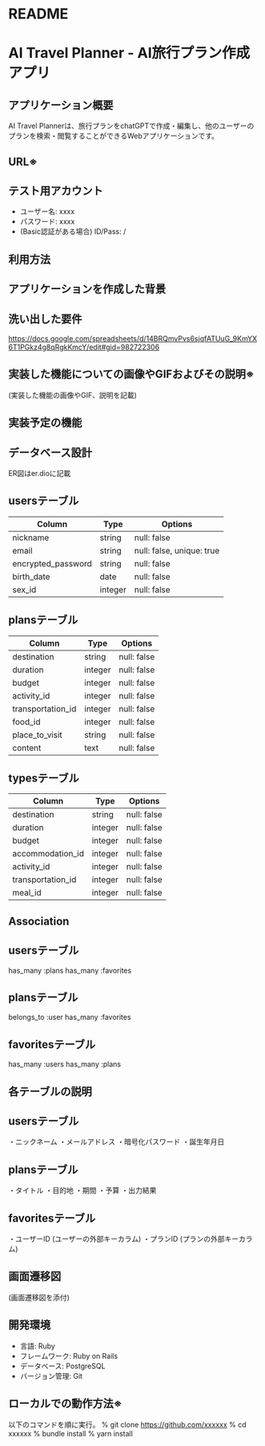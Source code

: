 # README
# AI Travel Planner - AI旅行プラン作成アプリ

## アプリケーション概要
 AI Travel Plannerは、旅行プランをchatGPTで作成・編集し、他のユーザーのプランを検索・閲覧することができるWebアプリケーションです。

## URL※


## テスト用アカウント
- ユーザー名: xxxx
- パスワード: xxxx
- (Basic認証がある場合) ID/Pass: /

## 利用方法


## アプリケーションを作成した背景


## 洗い出した要件
https://docs.google.com/spreadsheets/d/14BRQmvPvs6sjqfATUuG_9KmYX6T1PGkz4g8qRgkKmcY/edit#gid=982722306

## 実装した機能についての画像やGIFおよびその説明※
(実装した機能の画像やGIF、説明を記載)

## 実装予定の機能


## データベース設計
ER図はer.dioに記載

## usersテーブル
| Column                | Type    | Options                   |
| --------------------- | ------  | ------------------------- |
| nickname              | string  | null: false               |
| email                 | string  | null: false, unique: true |
| encrypted_password    | string  | null: false               | 
| birth_date            | date    | null: false               |
| sex_id                | integer | null: false               |

 ## plansテーブル
| Column                | Type    | Options                   |
| --------------------- | ------  | ------------------------- |
| destination           | string  | null: false               |
| duration              | integer | null: false               | 
| budget                | integer | null: false               |
| activity_id           | integer | null: false               | 
| transportation_id     | integer | null: false               | 
| food_id               | integer | null: false               | 
| place_to_visit        | string  | null: false               | 
| content               | text    | null: false               | 

<!-- ## favoritesテーブル
| Column   | Type       | Options                        |
| -------- | ---------- | ------------------------------ |
| user     | references | null: false, foreign_key: true |
| plan     | references | null: false, foreign_key: true | -->

 ## typesテーブル
| Column                | Type    | Options                   |
| --------------------- | ------  | ------------------------- |
| destination           | string  | null: false               |
| duration              | integer | null: false               |
| budget                | integer | null: false               |
| accommodation_id      | integer | null: false               | 
| activity_id           | integer | null: false               | 
| transportation_id     | integer | null: false               | 
| meal_id               | integer | null: false               | 


## Association

## usersテーブル
has_many :plans
has_many :favorites

## plansテーブル
belongs_to :user
has_many :favorites

## favoritesテーブル
has_many :users
has_many :plans



## 各テーブルの説明

## usersテーブル
・ニックネーム
・メールアドレス
・暗号化パスワード
・誕生年月日

## plansテーブル
・タイトル
・目的地
・期間
・予算
・出力結果

## favoritesテーブル
・ユーザーID (ユーザーの外部キーカラム)
・プランID (プランの外部キーカラム)




## 画面遷移図
(画面遷移図を添付)

## 開発環境
- 言語: Ruby
- フレームワーク: Ruby on Rails
- データベース: PostgreSQL
- バージョン管理: Git

## ローカルでの動作方法※
 以下のコマンドを順に実行。
 % git clone https://github.com/xxxxxx
 % cd xxxxxx
 % bundle install
 % yarn install


